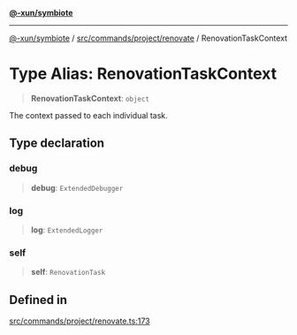 [**@-xun/symbiote**](../../../../../README.md)

***

[@-xun/symbiote](../../../../../README.md) / [src/commands/project/renovate](../README.md) / RenovationTaskContext

# Type Alias: RenovationTaskContext

> **RenovationTaskContext**: `object`

The context passed to each individual task.

## Type declaration

### debug

> **debug**: `ExtendedDebugger`

### log

> **log**: `ExtendedLogger`

### self

> **self**: `RenovationTask`

## Defined in

[src/commands/project/renovate.ts:173](https://github.com/Xunnamius/symbiote/blob/26e756362a16f050e03cef2c4c582d94e29614cd/src/commands/project/renovate.ts#L173)

